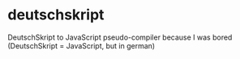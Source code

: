 # deutschskript
DeutschSkript to JavaScript pseudo-compiler because I was bored
(DeutschSkript = JavaScript, but in german)
